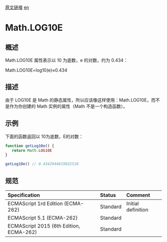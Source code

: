<a href="https://developer.mozilla.org/zh-CN/docs/Web/JavaScript/Reference/Global_Objects/Math/LOG10E" target="_blank">原文链接</a>
<a href="https://developer.mozilla.org/en-US/docs/Web/JavaScript/Reference/Global_Objects/Math/LOG10E" target="_blank">en</a>

# Math.LOG10E

## 概述

Math.LOG10E 属性表示以 10 为底数，e 的对数，约为 0.434：

Math.LOG10E=log10(e)≈0.434

## 描述

由于 LOG10E 是 Math 的静态属性，所以应该像这样使用：Math.LOG10E，而不是作为你创建的 Math 实例的属性（Math 不是一个构造函数）。

## 示例

下面的函数返回以 10为底数，E的对数：

```javascript
function getLog10e() {
   return Math.LOG10E
}

getLog10e() // 0.4342944819032518
```

## 规范

| Specification                           | Status   | Comment            |
|:----------------------------------------|:---------|:-------------------|
| ECMAScript 1rd Edition (ECMA-262)       | Standard | Initial definition |
| ECMAScript 5.1 (ECMA-262)               | Standard |                    |
| ECMAScript 2015 (6th Edition, ECMA-262) | Standard |                    |